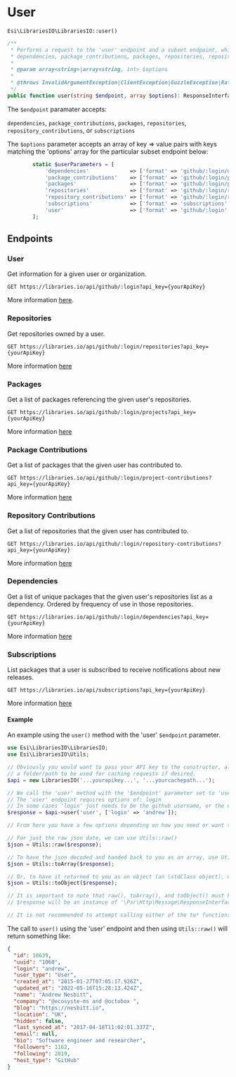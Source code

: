 # User

`Esi\LibrariesIO\LibrariesIO::user()`

```php
/**
 * Performs a request to the 'user' endpoint and a subset endpoint, which can be:
 * dependencies, package_contributions, packages, repositories, repository_contributions, or subscriptions
 *
 * @param array<string>|array<string, int> $options
 *
 * @throws InvalidArgumentException|ClientException|GuzzleException|RateLimitExceededException
 */
public function user(string $endpoint, array $options): ResponseInterface;
```

The `$endpoint` paramater accepts:

`dependencies`, `package_contributions`, `packages`, `repositories`, `repository_contributions`, or `subscriptions`

The `$options` parameter accepts an array of key =&gt; value pairs with keys matching the 'options' array for the particular subset endpoint below:

```php
        static $userParameters = [
            'dependencies'             => ['format' => 'github/:login/dependencies'            , 'options' => ['login']],
            'package_contributions'    => ['format' => 'github/:login/project-contributions'   , 'options' => ['login']],
            'packages'                 => ['format' => 'github/:login/projects'                , 'options' => ['login']],
            'repositories'             => ['format' => 'github/:login/repositories'            , 'options' => ['login']],
            'repository_contributions' => ['format' => 'github/:login/repository-contributions', 'options' => ['login']],
            'subscriptions'            => ['format' => 'subscriptions'                         , 'options' => []],
            'user'                     => ['format' => 'github/:login'                         , 'options' => ['login']]
        ];
```
## Endpoints

### User

Get information for a given user or organization.

`GET https://libraries.io/api/github/:login?api_key={yourApiKey}`

More information [here](https://libraries.io/api#user).

### Repositories

Get repositories owned by a user.

`GET https://libraries.io/api/github/:login/repositories?api_key={yourApiKey}`

More information [here](https://libraries.io/api#user-repositories)

### Packages

Get a list of packages referencing the given user's repositories.

`GET https://libraries.io/api/github/:login/projects?api_key={yourApiKey}`

More information [here](https://libraries.io/api#user-projects)

### Package Contributions

Get a list of packages that the given user has contributed to.

`GET https://libraries.io/api/github/:login/project-contributions?api_key={yourApiKey}`

More information [here](https://libraries.io/api#user-project-contributions)

### Repository Contributions

Get a list of repositories that the given user has contributed to.

`GET https://libraries.io/api/github/:login/repository-contributions?api_key={yourApiKey}`

More information [here](https://libraries.io/api#user-repository-contributions)

### Dependencies

Get a list of unique packages that the given user's repositories list as a dependency. Ordered by frequency of use in those repositories.

`GET https://libraries.io/api/github/:login/dependencies?api_key={yourApiKey}`

More information [here](https://libraries.io/api#user-dependencies)

### Subscriptions

List packages that a user is subscribed to receive notifications about new releases.

`GET https://libraries.io/api/subscriptions?api_key={yourApiKey}`

More information [here](https://libraries.io/api#subscriptions-index)

#### Example

An example using the `user()` method with the 'user' `$endpoint` parameter.

```php
use Esi\LibrariesIO\LibrariesIO;
use Esi\LibrariesIO\Utils;

// Obviously you would want to pass your API key to the constructor, along with
// a folder/path to be used for caching requests if desired.
$api = new LibrariesIO('...yourapikey...', '...yourcachepath...');

// We call the 'user' method with the '$endpoint' parameter set to 'user'
// The 'user' endpoint requires options of: login
// In some cases 'login' just needs to be the github username, or the username/repo
$response = $api->user('user', ['login' => 'andrew']);

// From here you have a few options depending on how you need or want the data.

// For just the raw json date, we can use Utils::raw()
$json = Utils::raw($response);

// To have the json decoded and handed back to you as an array, use Utils::toArray()
$json = Utils::toArray($response);

// Or, to have it returned to you as an object (an \stdClass object), use Utils::toObject()
$json = Utils::toObject($response);

// It is important to note that raw(), toArray(), and toObject() must have the $response as an argument.
// $response will be an instance of '\Psr\Http\Message\ResponseInterface'

// It is not recommended to attempt calling either of the to* functions back to back
```

The call to `user()` using the 'user' endpoint and then using `Utils::raw()` will return something like:

```json
{
  "id": 10639,
  "uuid": "1060",
  "login": "andrew",
  "user_type": "User",
  "created_at": "2015-01-27T07:05:17.926Z",
  "updated_at": "2022-05-16T15:28:13.424Z",
  "name": "Andrew Nesbitt",
  "company": "@ecosyste-ms and @octobox ",
  "blog": "https://nesbitt.io",
  "location": "UK",
  "hidden": false,
  "last_synced_at": "2017-04-18T11:02:01.337Z",
  "email": null,
  "bio": "Software engineer and researcher",
  "followers": 1162,
  "following": 2819,
  "host_type": "GitHub"
}
```
